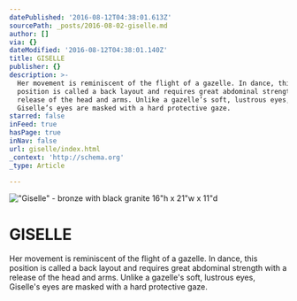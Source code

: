 ```yaml
---
datePublished: '2016-08-12T04:38:01.613Z'
sourcePath: _posts/2016-08-02-giselle.md
author: []
via: {}
dateModified: '2016-08-12T04:38:01.140Z'
title: GISELLE
publisher: {}
description: >-
  Her movement is reminiscent of the flight of a gazelle. In dance, this
  position is called a back layout and requires great abdominal strength with a
  release of the head and arms. Unlike a gazelle’s soft, lustrous eyes,
  Giselle’s eyes are masked with a hard protective gaze.
starred: false
inFeed: true
hasPage: true
inNav: false
url: giselle/index.html
_context: 'http://schema.org'
_type: Article

---
```

!["Giselle" - bronze with black granite                                                                     16"h x 21"w x 11"d](https://s3-us-west-2.amazonaws.com/the-grid-img/p/188570e18efbb4afe6c69da6cdf8cb7b4c6e17cc.jpg)

# **GISELLE**

Her movement is reminiscent of the flight of a gazelle. In dance, this position is called a back layout and requires great abdominal strength with a release of the head and arms. Unlike a gazelle's soft, lustrous eyes, Giselle's eyes are masked with a hard protective gaze.